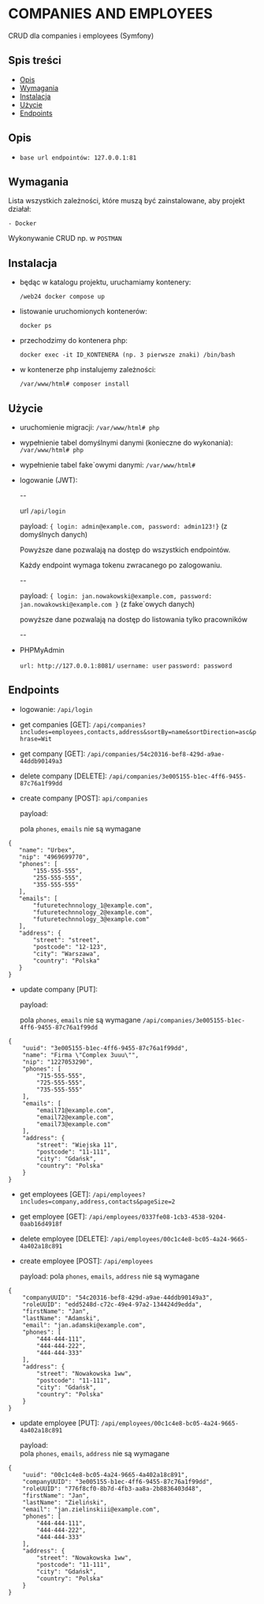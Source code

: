 # COMPANIES AND EMPLOYEES

CRUD dla companies i employees (Symfony)

## Spis treści
- [Opis](#opis)
- [Wymagania](#wymagania)
- [Instalacja](#instalacja)
- [Użycie](#użycie)
- [Endpoints](#endpoints)

## Opis
 - ``base url endpointów: 127.0.0.1:81``

## Wymagania
Lista wszystkich zależności, które muszą być zainstalowane, aby projekt działał:

    - Docker 

Wykonywanie CRUD np. w ``POSTMAN``

## Instalacja
- będąc w katalogu projektu, uruchamiamy kontenery:

  ``/web24 docker compose up``


- listowanie uruchomionych kontenerów:

  ``docker ps``


- przechodzimy do kontenera php:

  ``docker exec -it ID_KONTENERA (np. 3 pierwsze znaki) /bin/bash``


- w kontenerze php instalujemy zależności:

  ``/var/www/html# composer install``

## Użycie
- uruchomienie migracji:
  ``/var/www/html# php ``


- wypełnienie tabel domyślnymi danymi (konieczne do wykonania):
  ``/var/www/html# php ``


- wypełnienie tabel fake`owymi danymi:
  ``/var/www/html# ``


- logowanie (JWT):

  --

  url ``/api/login``

  payload: ``{ login: admin@example.com, password: admin123!}`` (z domyślnych danych)

  Powyższe dane pozwalają na dostęp do wszystkich endpointów.

  Każdy endpoint wymaga tokenu zwracanego po zalogowaniu. 

  --

  payload: ``{ login: jan.nowakowski@example.com, password: jan.nowakowski@example.com }`` (z fake`owych danych)

  powyższe dane pozwalają na dostęp do listowania tylko pracowników
 
  --
- PHPMyAdmin
  
  ``url: http://127.0.0.1:8081/``
  ``username: user``
  ``password: password``

## Endpoints

- logowanie: ``/api/login``


- get companies [GET]:
``/api/companies?includes=employees,contacts,address&sortBy=name&sortDirection=asc&phrase=Wit``


- get company [GET]:
``/api/companies/54c20316-bef8-429d-a9ae-44ddb90149a3``


- delete company [DELETE]: 
``/api/companies/3e005155-b1ec-4ff6-9455-87c76a1f99dd``


- create company [POST]:
  ``api/companies``

   payload:
  
   pola `phones`, `emails` nie są wymagane
 ```
{
    "name": "Urbex",
    "nip": "4969699770",
    "phones": [
        "155-555-555",
        "255-555-555",
        "355-555-555"
    ],
    "emails": [
        "futuretechnnology_1@example.com",
        "futuretechnnology_2@example.com",
        "futuretechnnology_3@example.com"
    ],      
    "address": {
        "street": "street",
        "postcode": "12-123",
        "city": "Warszawa",
        "country": "Polska"
    }
}
  ```

- update company [PUT]:

  payload:

  pola `phones`, `emails` nie są wymagane
``/api/companies/3e005155-b1ec-4ff6-9455-87c76a1f99dd``

```
{
    "uuid": "3e005155-b1ec-4ff6-9455-87c76a1f99dd",
    "name": "Firma \"Complex 3uuu\"",
    "nip": "1227053290",
    "phones": [
        "715-555-555",
        "725-555-555",
        "735-555-555"
    ],
    "emails": [
        "email71@example.com",
        "email72@example.com",
        "email73@example.com"
    ],      
    "address": {
        "street": "Wiejska 11",
        "postcode": "11-111",
        "city": "Gdańsk",
        "country": "Polska"
    }
}
```

- get employees [GET]:
``/api/employees?includes=company,address,contacts&pageSize=2``   


- get employee [GET]:
  ``/api/employees/0337fe08-1cb3-4538-9204-0aab16d4918f``

- delete employee [DELETE]: 
``/api/employees/00c1c4e8-bc05-4a24-9665-4a402a18c891``


- create employee [POST]: ``/api/employees``

  payload:
  pola `phones`, `emails`, `address` nie są wymagane
```
{
    "companyUUID": "54c20316-bef8-429d-a9ae-44ddb90149a3",
    "roleUUID": "edd5248d-c72c-49e4-97a2-134424d9edda",
    "firstName": "Jan",
    "lastName": "Adamski",
    "email": "jan.adamski@example.com",
    "phones": [
        "444-444-111",
        "444-444-222",
        "444-444-333"
    ],
    "address": {
        "street": "Nowakowska 1ww",
        "postcode": "11-111",
        "city": "Gdańsk",
        "country": "Polska"
    }
}
```

- update employee [PUT]: ``/api/employees/00c1c4e8-bc05-4a24-9665-4a402a18c891``

  payload:  
    pola `phones`, `emails`, `address` nie są wymagane 
```
{
    "uuid": "00c1c4e8-bc05-4a24-9665-4a402a18c891",
    "companyUUID": "3e005155-b1ec-4ff6-9455-87c76a1f99dd",
    "roleUUID": "776f8cf0-8b7d-4fb3-aa8a-2b8836403d48",
    "firstName": "Jan",
    "lastName": "Zieliński",
    "email": "jan.zielinskiii@example.com",
    "phones": [
        "444-444-111",
        "444-444-222",
        "444-444-333"
    ],
    "address": {
        "street": "Nowakowska 1ww",
        "postcode": "11-111",
        "city": "Gdańsk",
        "country": "Polska"
    }
}
```